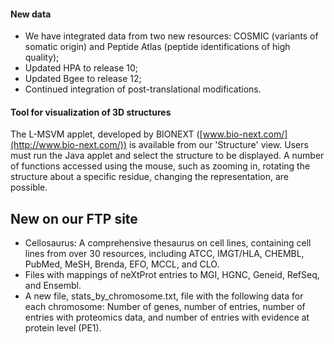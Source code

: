 #### New data

* We have integrated data from two new resources: COSMIC (variants of somatic origin) and Peptide Atlas (peptide identifications of high quality);
* Updated HPA to release 10;
* Updated Bgee to release 12;
* Continued integration of post-translational modifications.

#### Tool for visualization of 3D structures ####

The L-MSVM applet, developed by BIONEXT ([www.bio-next.com/](http://www.bio-next.com/)) is available from our 'Structure' view. Users must run the Java applet and select the structure to be displayed. A number of functions accessed using the mouse, such as zooming in, rotating the structure about a specific residue, changing the representation, are possible.

## New on our FTP site

* Cellosaurus: A comprehensive thesaurus on cell lines, containing cell lines from over 30 resources, including ATCC, IMGT/HLA, CHEMBL, PubMed, MeSH, Brenda, EFO, MCCL, and CLO.
* Files with mappings of neXtProt entries to MGI, HGNC, Geneid, RefSeq, and Ensembl.
* A new file, stats_by_chromosome.txt, file with the following data for each chromosome: Number of genes, number of entries, number of entries with proteomics data, and number of entries with evidence at protein level (PE1).


